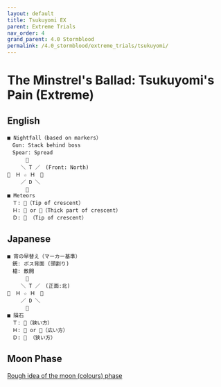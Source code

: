 ```yaml
---
layout: default
title: Tsukuyomi EX
parent: Extreme Trials
nav_order: 4
grand_parent: 4.0 Stormblood
permalink: /4.0_stormblood/extreme_trials/tsukuyomi/
---
```


# The Minstrel's Ballad: Tsukuyomi's Pain (Extreme)

## English
```
■ Nightfall（based on markers）
　Gun: Stack behind boss
　Spear: Spread
　　　 
　　 ＼ T ／　(Front: North)
　Ｈ ☆ Ｈ　
　　 ／ D ＼
　　　 
■ Meteors
　Ｔ: （Tip of crescent）
　Ｈ:  or （Thick part of crescent）
　Ｄ:  （Tip of crescent）
```

## Japanese
```
■ 宵の早替え（マーカー基準）
　銃: ボス背面 (頭割り)
　槍: 散開
　　　 
　　 ＼ T ／　(正面:北)
　Ｈ ☆ Ｈ　
　　 ／ D ＼
　　　 
■ 隕石
　Ｔ: （狭い方）
　Ｈ:  or （広い方）
　Ｄ:  （狭い方）
```

## Moon Phase

[Rough idea of the moon (colours) phase](https://youtu.be/oxQdr3B4RdM)
